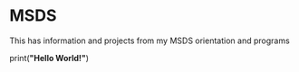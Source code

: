 # MSDS
This has information and projects from my MSDS orientation and programs


print(**"Hello World!"**)
